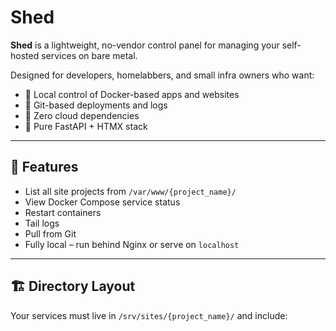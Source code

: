 # Shed

**Shed** is a lightweight, no-vendor control panel for managing your self-hosted services on bare metal.

Designed for developers, homelabbers, and small infra owners who want:

- 🔧 Local control of Docker-based apps and websites
- 🧱 Git-based deployments and logs
- 🧘 Zero cloud dependencies
- 🔐 Pure FastAPI + HTMX stack

---

## 🧰 Features

- List all site projects from `/var/www/{project_name}/`
- View Docker Compose service status
- Restart containers
- Tail logs
- Pull from Git
- Fully local – run behind Nginx or serve on `localhost`

---

## 🏗 Directory Layout

Your services must live in `/srv/sites/{project_name}/` and include:

